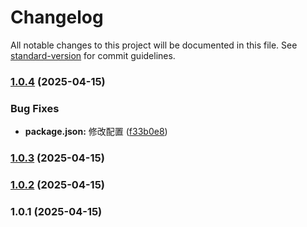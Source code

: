 # Changelog

All notable changes to this project will be documented in this file. See [standard-version](https://github.com/conventional-changelog/standard-version) for commit guidelines.

### [1.0.4](https://github.com/TouchTheTop/git-flow-study/compare/v1.0.3...v1.0.4) (2025-04-15)


### Bug Fixes

* **package.json:** 修改配置 ([f33b0e8](https://github.com/TouchTheTop/git-flow-study/commit/f33b0e8b2775a7ab74e1c0029d44de61078e7537))

### [1.0.3](https://github.com/TouchTheTop/git-flow-study/compare/v1.0.2...v1.0.3) (2025-04-15)

### [1.0.2](https://github.com/TouchTheTop/git-flow-study/compare/v1.0.1...v1.0.2) (2025-04-15)

### 1.0.1 (2025-04-15)
